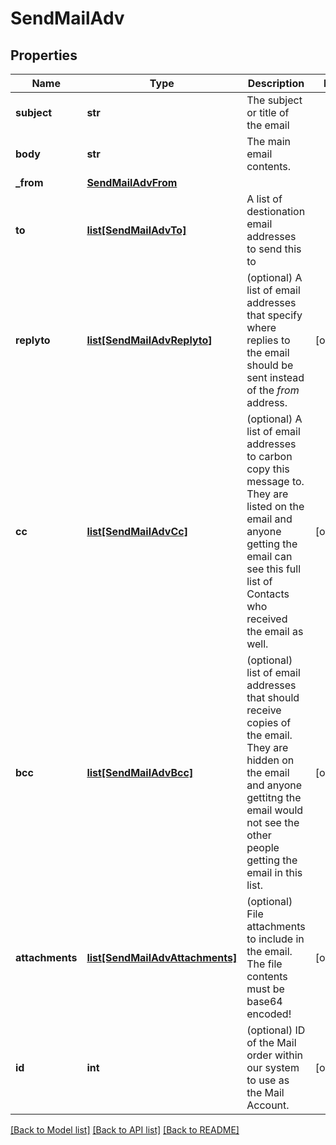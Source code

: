 # SendMailAdv

## Properties
Name | Type | Description | Notes
------------ | ------------- | ------------- | -------------
**subject** | **str** | The subject or title of the email | 
**body** | **str** | The main email contents. | 
**_from** | [**SendMailAdvFrom**](SendMailAdvFrom.md) |  | 
**to** | [**list[SendMailAdvTo]**](SendMailAdvTo.md) | A list of destionation email addresses to send this to | 
**replyto** | [**list[SendMailAdvReplyto]**](SendMailAdvReplyto.md) | (optional) A list of email addresses that specify where replies to the email should be sent instead of the _from_ address. | [optional] 
**cc** | [**list[SendMailAdvCc]**](SendMailAdvCc.md) | (optional) A list of email addresses to carbon copy this message to.  They are listed on the email and anyone getting the email can see this full list of Contacts who received the email as well. | [optional] 
**bcc** | [**list[SendMailAdvBcc]**](SendMailAdvBcc.md) | (optional) list of email addresses that should receive copies of the email.  They are hidden on the email and anyone gettitng the email would not see the other people getting the email in this list. | [optional] 
**attachments** | [**list[SendMailAdvAttachments]**](SendMailAdvAttachments.md) | (optional) File attachments to include in the email.  The file contents must be base64 encoded! | [optional] 
**id** | **int** | (optional)  ID of the Mail order within our system to use as the Mail Account. | [optional] 

[[Back to Model list]](../README.md#documentation-for-models) [[Back to API list]](../README.md#documentation-for-api-endpoints) [[Back to README]](../README.md)

